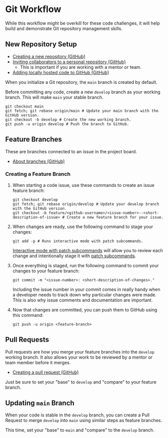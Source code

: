 # Git Workflow
While this workflow might be overkill for these code challenges, it will help build and demonstrate Git repository management skills.

## New Repository Setup
- [Creating a new repository (GitHub)](https://docs.github.com/en/repositories/creating-and-managing-repositories/creating-a-new-repository)
- [Inviting collaborators to a personal repository (GitHub)](https://docs.github.com/en/account-and-profile/setting-up-and-managing-your-personal-account-on-github/managing-access-to-your-personal-repositories/inviting-collaborators-to-a-personal-repository)
    - This is important if you are working with a mentor or team.
- [Adding locally hosted code to GitHub (GitHub)](https://docs.github.com/en/migrations/importing-source-code/using-the-command-line-to-import-source-code/adding-locally-hosted-code-to-github)

When you initialize a Git repository, the `main` branch is created by default.

Before committing any code, create a new `develop` branch as your working branch. This will make `main` your stable branch.

```
git checkout main
git fetch; git rebase origin/main # Update your main branch with the GitHub version.
git checkout -b develop # Create the new working branch.
git push -u origin develop # Push the branch to GitHub.
```

## Feature Branches
These are branches connected to an issue in the project board.
- [About branches (GitHub)](https://docs.github.com/en/pull-requests/collaborating-with-pull-requests/proposing-changes-to-your-work-with-pull-requests/about-branches)

### Creating a Feature Branch
1. When starting a code issue, use these commands to create an issue feature branch:

    ```
    git checkout develop
    git fetch; git rebase origin/develop # Update your develop branch with the GitHub version.
    git checkout -b feature/<github-username>/<issue-number>--<short-description-of-issue> # Create a new feature branch for your issue.
    ```
1. When changes are ready, use the following command to stage your changes:

    ```
    git add -p # Runs interactive mode with patch subcommands.
    ```
    [Interactive mode with patch subcommands](https://git-scm.com/docs/git-add#Documentation/git-add.txt--p) will allow you to review each change and intentionally stage it with  [patch subcommands](https://git-scm.com/docs/git-add#Documentation/git-add.txt--p).
1. Once everything is staged, run the following command to commit your changes to your feature branch:

    ```
    git commit -m "<issue-number>: <short-description-of-changes>."
    ```
    Including the issue number in your commit comes in really handy when a developer needs to track down why particular changes were made. This is also why issue comments and documentation are important.
1. Now that changes are committed, you can push them to GitHub using this command:

    ```
    git push -u origin <feature-branch>
    ```



## Pull Requests
Pull requests are how you merge your feature branches into the `develop` working branch. It also allows your work to be reviewed by a mentor or team member before it merges.
- [Creating a pull request (GitHub)](https://docs.github.com/en/pull-requests/collaborating-with-pull-requests/proposing-changes-to-your-work-with-pull-requests/creating-a-pull-request)

Just be sure to set your "base" to `develop` and "compare" to your feature branch.

## Updating `main` Branch
When your code is stable in the `develop` branch, you can create a Pull Request to merge `develop` into `main` using similar steps as feature branches.

This time, set your "base" to `main` and "compare" to the `develop` branch.
